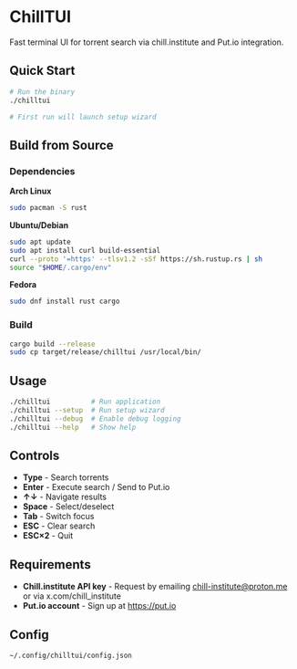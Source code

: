 # ChillTUI

Fast terminal UI for torrent search via chill.institute and Put.io integration.

## Quick Start

```bash
# Run the binary
./chilltui

# First run will launch setup wizard
```

## Build from Source

### Dependencies

**Arch Linux**
```bash
sudo pacman -S rust
```

**Ubuntu/Debian**
```bash
sudo apt update
sudo apt install curl build-essential
curl --proto '=https' --tlsv1.2 -sSf https://sh.rustup.rs | sh
source "$HOME/.cargo/env"
```

**Fedora**
```bash
sudo dnf install rust cargo
```

### Build

```bash
cargo build --release
sudo cp target/release/chilltui /usr/local/bin/
```

## Usage

```bash
./chilltui          # Run application
./chilltui --setup  # Run setup wizard
./chilltui --debug  # Enable debug logging
./chilltui --help   # Show help
```

## Controls

- **Type** - Search torrents
- **Enter** - Execute search / Send to Put.io
- **↑↓** - Navigate results
- **Space** - Select/deselect
- **Tab** - Switch focus
- **ESC** - Clear search
- **ESC×2** - Quit

## Requirements

- **Chill.institute API key** - Request by emailing chill-institute@proton.me or via x.com/chill_institute
- **Put.io account** - Sign up at https://put.io

## Config

`~/.config/chilltui/config.json`